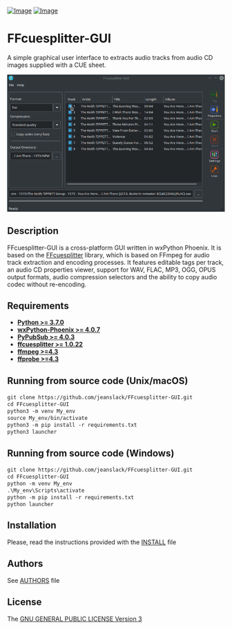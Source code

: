 [![Image](https://img.shields.io/static/v1?label=python&logo=python&message=3.7%20|%203.8%20|%203.9%20|%203.10|%203.11&color=blue)](https://www.python.org/downloads/)
[![Image](https://img.shields.io/badge/license-GPLv3-orange)](https://github.com/jeanslack/FFcuesplitter-GUI/blob/main/LICENSE)

# FFcuesplitter-GUI 

A simple graphical user interface to extracts audio tracks from audio CD images 
supplied with a CUE sheet.

![preview](./docs/gui_preview.gif)

## Description

FFcuesplitter-GUI is a cross-platform GUI written in wxPython Phoenix. It is 
based on the [FFcuesplitter](https://github.com/jeanslack/FFcuesplitter) library, 
which is based on FFmpeg for audio track extraction and encoding processes.
It features editable tags per track, an audio CD properties viewer, support for 
WAV, FLAC, MP3, OGG, OPUS output formats, audio compression selectors and the 
ability to copy audio codec without re-encoding.

## Requirements
- **[Python >= 3.7.0](https://www.python.org/)**
- **[wxPython-Phoenix >= 4.0.7](https://wxpython.org/)**
- **[PyPubSub >= 4.0.3](https://pypi.org/project/PyPubSub/)**
- **[ffcuesplitter >= 1.0.22](https://pypi.org/project/ffcuesplitter/)**
- **[ffmpeg >=4.3](https://ffmpeg.org/)**
- **[ffprobe >=4.3](https://ffmpeg.org/ffprobe.html)**

## Running from source code (Unix/macOS)

```
git clone https://github.com/jeanslack/FFcuesplitter-GUI.git
cd FFcuesplitter-GUI
python3 -m venv My_env
source My_env/bin/activate
python3 -m pip install -r requirements.txt
python3 launcher
```

## Running from source code (Windows)

```
git clone https://github.com/jeanslack/FFcuesplitter-GUI.git
cd FFcuesplitter-GUI
python -m venv My_env
.\My_env\Scripts\activate
python -m pip install -r requirements.txt
python launcher
```

## Installation

Please, read the instructions provided with the [INSTALL](https://github.com/jeanslack/FFcuesplitter-GUI/blob/main/INSTALL) file


## Authors
See [AUTHORS](AUTHORS) file

## License
The [GNU GENERAL PUBLIC LICENSE Version 3](LICENSE)
